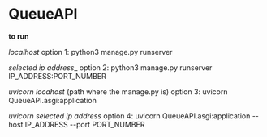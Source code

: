 # QueueAPI

**to run**

_localhost_
option 1: python3 manage.py runserver

_selected ip address__
option 2: python3 manage.py runserver IP_ADDRESS:PORT_NUMBER

_uvicorn locahost_ (path where the manage.py is)
option 3: uvicorn QueueAPI.asgi:application 

_uvicorn selected ip address_
option 4: uvicorn QueueAPI.asgi:application --host IP_ADDRESS --port PORT_NUMBER